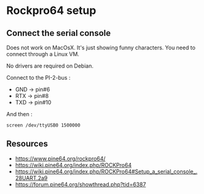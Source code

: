 # Rockpro64 setup

## Connect the serial console

Does not work on MacOsX. It's just showing funny characters.
You need to connect through a Linux VM.

No drivers are required on Debian.

Connect to the PI-2-bus :
* GND -> pin#6
* RTX -> pin#8
* TXD -> pin#10

And then :
```
screen /dev/ttyUSB0 1500000
```

## Resources

* https://www.pine64.org/rockpro64/
* https://wiki.pine64.org/index.php/ROCKPro64
* https://wiki.pine64.org/index.php/ROCKPro64#Setup_a_serial_console_.28UART.2a9
* https://forum.pine64.org/showthread.php?tid=6387
